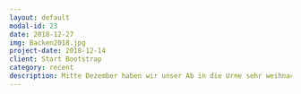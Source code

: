 ```yaml
---
layout: default
modal-id: 23
date: 2018-12-27
img: Backen2018.jpg
project-date: 2018-12-14
client: Start Bootstrap
category: recent 
description: Mitte Dezember haben wir unser Ab in die Urne sehr weihnachtlich gestaltet&#58; Wir haben Plätzchen gebacken und Kinderpunsch getrunken. Dies wurde besonders schön durch den Besuch der Eritreer. Für sie war das etwas ganz neues, süßes Gebäck kannten sie bisher nicht. Trotz erst skeptischer Blicke wurde verkostet und gegenseitig über Weihnachtstraditionen berichtet. Ein richtig schöner Abend!
---
```

